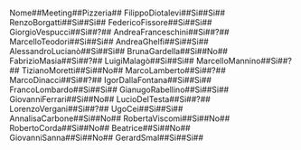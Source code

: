 ####
Nome##Meeting##Pizzeria##
FilippoDiotalevi##Si##Si##
RenzoBorgatti##Si##Si##
FedericoFissore##Si##Si##
GiorgioVespucci##Si##?##
AndreaFranceschini##Si##?##
MarcelloTeodori##Si##Si##
AndreaGhelfi##Si##Si##
AlessandroLucianò##Si##Si##
BrunaGardella##Si##No##
FabrizioMasia##Si##?##
LuigiMalagò##Si##Si##
MarcelloMannino##Si##?##
TizianoMoretti##Si##No##
MarcoLamberto##Si##?##
MarcoDinacci##Si##?##
IgorDallaFontana##Si##Si##
FrancoLombardo##Si##Si##
GianugoRabellino##Si##Si##
GiovanniFerrari##Si##No##
LucioDelTesta##Si##?##
LorenzoVergani##Si##?##
UgoCei##Si##Si##
AnnalisaCarbone##Si##No##
RobertaViscomi##Si##No##
RobertoCorda##Si##No##
Beatrice##Si##No##
GiovanniSanna##Si##No##
GerardSmal##Si##Si##